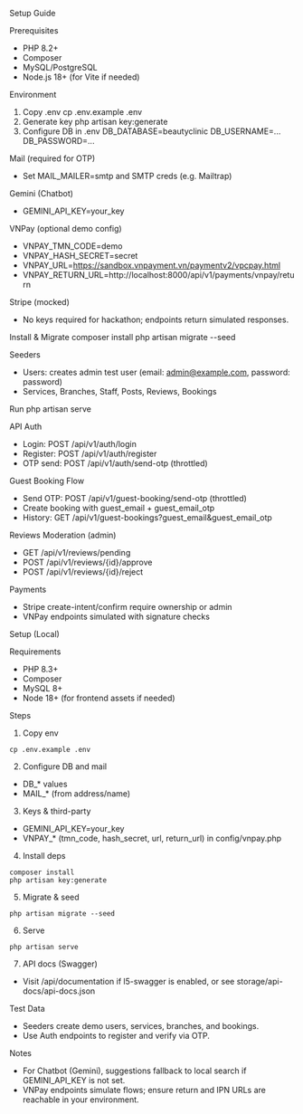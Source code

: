 Setup Guide

Prerequisites
- PHP 8.2+
- Composer
- MySQL/PostgreSQL
- Node.js 18+ (for Vite if needed)

Environment
1) Copy .env
   cp .env.example .env
2) Generate key
   php artisan key:generate
3) Configure DB in .env
   DB_DATABASE=beautyclinic
   DB_USERNAME=...
   DB_PASSWORD=...

Mail (required for OTP)
- Set MAIL_MAILER=smtp and SMTP creds (e.g. Mailtrap)

Gemini (Chatbot)
- GEMINI_API_KEY=your_key

VNPay (optional demo config)
- VNPAY_TMN_CODE=demo
- VNPAY_HASH_SECRET=secret
- VNPAY_URL=https://sandbox.vnpayment.vn/paymentv2/vpcpay.html
- VNPAY_RETURN_URL=http://localhost:8000/api/v1/payments/vnpay/return

Stripe (mocked)
- No keys required for hackathon; endpoints return simulated responses.

Install & Migrate
composer install
php artisan migrate --seed

Seeders
- Users: creates admin test user (email: admin@example.com, password: password)
- Services, Branches, Staff, Posts, Reviews, Bookings

Run
php artisan serve

API Auth
- Login: POST /api/v1/auth/login
- Register: POST /api/v1/auth/register
- OTP send: POST /api/v1/auth/send-otp (throttled)

Guest Booking Flow
- Send OTP: POST /api/v1/guest-booking/send-otp (throttled)
- Create booking with guest_email + guest_email_otp
- History: GET /api/v1/guest-bookings?guest_email&guest_email_otp

Reviews Moderation (admin)
- GET /api/v1/reviews/pending
- POST /api/v1/reviews/{id}/approve
- POST /api/v1/reviews/{id}/reject

Payments
- Stripe create-intent/confirm require ownership or admin
- VNPay endpoints simulated with signature checks

Setup (Local)

Requirements
- PHP 8.3+
- Composer
- MySQL 8+
- Node 18+ (for frontend assets if needed)

Steps
1. Copy env
```
cp .env.example .env
```
2. Configure DB and mail
- DB_* values
- MAIL_* (from address/name)
3. Keys & third-party
- GEMINI_API_KEY=your_key
- VNPAY_* (tmn_code, hash_secret, url, return_url) in config/vnpay.php
4. Install deps
```
composer install
php artisan key:generate
```
5. Migrate & seed
```
php artisan migrate --seed
```
6. Serve
```
php artisan serve
```
7. API docs (Swagger)
- Visit /api/documentation if l5-swagger is enabled, or see storage/api-docs/api-docs.json

Test Data
- Seeders create demo users, services, branches, and bookings.
- Use Auth endpoints to register and verify via OTP.

Notes
- For Chatbot (Gemini), suggestions fallback to local search if GEMINI_API_KEY is not set.
- VNPay endpoints simulate flows; ensure return and IPN URLs are reachable in your environment.

